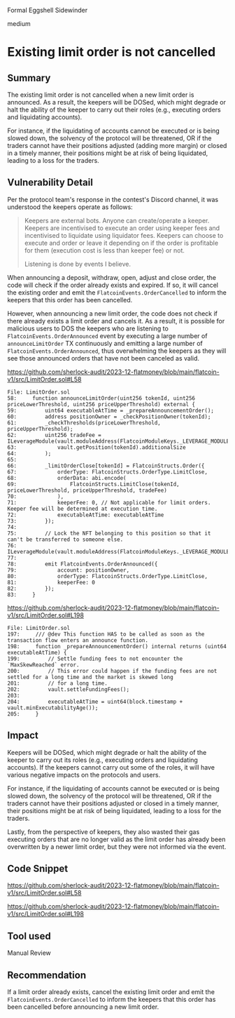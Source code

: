 Formal Eggshell Sidewinder

medium

# Existing limit order is not cancelled

## Summary

The existing limit order is not cancelled when a new limit order is announced. As a result, the keepers will be DOSed, which might degrade or halt the ability of the keeper to carry out their roles (e.g., executing orders and liquidating accounts).

For instance, if the liquidating of accounts cannot be executed or is being slowed down, the solvency of the protocol will be threatened, OR if the traders cannot have their positions adjusted (adding more margin) or closed in a timely manner, their positions might be at risk of being liquidated, leading to a loss for the traders. 

## Vulnerability Detail

Per the protocol team's response in the contest's Discord channel, it was understood the keepers operate as follows:

> Keepers are external bots. Anyone can create/operate a keeper. Keepers are incentivised to execute an order using keeper fees and incentivised to liquidate using liquidator fees. Keepers can choose to execute and order or leave it depending on if the order is profitable for them (execution cost is less than keeper fee) or not.
>
> Listening is done by events I believe.

When announcing a deposit, withdraw, open, adjust and close order, the code will check if the order already exists and expired. If so, it will cancel the existing order and emit the `FlatcoinEvents.OrderCancelled` to inform the keepers that this order has been cancelled.

However, when announcing a new limit order, the code does not check if there already exists a limit order and cancels it. As a result, it is possible for malicious users to DOS the keepers who are listening to `FlatcoinEvents.OrderAnnounced` event by executing a large number of `announceLimitOrder` TX continuously and emitting a large number of `FlatcoinEvents.OrderAnnounced`, thus overwhelming the keepers as they will see those announced orders that have not been canceled as valid.

https://github.com/sherlock-audit/2023-12-flatmoney/blob/main/flatcoin-v1/src/LimitOrder.sol#L58

```solidity
File: LimitOrder.sol
58:     function announceLimitOrder(uint256 tokenId, uint256 priceLowerThreshold, uint256 priceUpperThreshold) external {
59:         uint64 executableAtTime = _prepareAnnouncementOrder();
60:         address positionOwner = _checkPositionOwner(tokenId);
61:         _checkThresholds(priceLowerThreshold, priceUpperThreshold);
62:         uint256 tradeFee = ILeverageModule(vault.moduleAddress(FlatcoinModuleKeys._LEVERAGE_MODULE_KEY)).getTradeFee(
63:             vault.getPosition(tokenId).additionalSize
64:         );
65: 
66:         _limitOrderClose[tokenId] = FlatcoinStructs.Order({
67:             orderType: FlatcoinStructs.OrderType.LimitClose,
68:             orderData: abi.encode(
69:                 FlatcoinStructs.LimitClose(tokenId, priceLowerThreshold, priceUpperThreshold, tradeFee)
70:             ),
71:             keeperFee: 0, // Not applicable for limit orders. Keeper fee will be determined at execution time.
72:             executableAtTime: executableAtTime
73:         });
74: 
75:         // Lock the NFT belonging to this position so that it can't be transferred to someone else.
76:         ILeverageModule(vault.moduleAddress(FlatcoinModuleKeys._LEVERAGE_MODULE_KEY)).lock(tokenId);
77: 
78:         emit FlatcoinEvents.OrderAnnounced({
79:             account: positionOwner,
80:             orderType: FlatcoinStructs.OrderType.LimitClose,
81:             keeperFee: 0
82:         });
83:     }
```

https://github.com/sherlock-audit/2023-12-flatmoney/blob/main/flatcoin-v1/src/LimitOrder.sol#L198

```solidity
File: LimitOrder.sol
197:     /// @dev This function HAS to be called as soon as the transaction flow enters an announce function.
198:     function _prepareAnnouncementOrder() internal returns (uint64 executableAtTime) {
199:         // Settle funding fees to not encounter the `MaxSkewReached` error.
200:         // This error could happen if the funding fees are not settled for a long time and the market is skewed long
201:         // for a long time.
202:         vault.settleFundingFees();
203: 
204:         executableAtTime = uint64(block.timestamp + vault.minExecutabilityAge());
205:     }
```

## Impact

Keepers will be DOSed, which might degrade or halt the ability of the keeper to carry out its roles (e.g., executing orders and liquidating accounts). If the keepers cannot carry out some of the roles, it will have various negative impacts on the protocols and users.

For instance, if the liquidating of accounts cannot be executed or is being slowed down, the solvency of the protocol will be threatened, OR if the traders cannot have their positions adjusted or closed in a timely manner, their positions might be at risk of being liquidated, leading to a loss for the traders. 

Lastly, from the perspective of keepers, they also wasted their gas executing orders that are no longer valid as the limit order has already been overwritten by a newer limit order, but they were not informed via the event.

## Code Snippet

https://github.com/sherlock-audit/2023-12-flatmoney/blob/main/flatcoin-v1/src/LimitOrder.sol#L58

https://github.com/sherlock-audit/2023-12-flatmoney/blob/main/flatcoin-v1/src/LimitOrder.sol#L198

## Tool used

Manual Review

## Recommendation

If a limit order already exists, cancel the existing limit order and emit the `FlatcoinEvents.OrderCancelled` to inform the keepers that this order has been cancelled before announcing a new limit order.